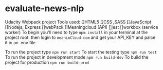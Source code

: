 # evaluate-news-nlp
 Udacity Webpack project
Tools used:
[]HTML5
[]CSS ,SASS
[]JavaScript
[]Nodejs, Express
[]webPack
[]Meaningcloud (API)
[]jest
[]workbox (service worker)
To begin you'll need to type `npm install` in your terminal at the project root.
then login to  `meaninCloud.com` and get your API_KEY and palce it in an .env file

To run the project type                      `npm run start`
To start the testing type                    `npm run test`
To run the project in development mode       `npm run build-dev`
To build the project for production          `npm run build-prod`